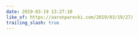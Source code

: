 ```yaml
---
date: 2019-03-19 13:27:10
like_of: https://aaronparecki.com/2019/03/19/27/
trailing_slash: true
---
```

